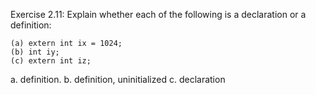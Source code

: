 Exercise 2.11:
Explain whether each of the following is a declaration or a
definition:

	(a) extern int ix = 1024;
	(b) int iy;
	(c) extern int iz;

a. definition. 
b. definition, uninitialized
c. declaration
